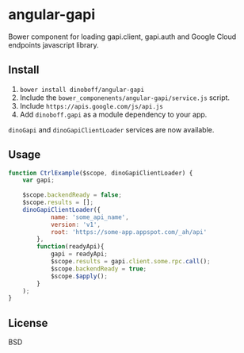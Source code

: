# angular-gapi
Bower component for loading gapi.client, gapi.auth and Google Cloud endpoints javascript library.


## Install
1. `bower install dinoboff/angular-gapi`
2. Include the `bower_componenents/angular-gapi/service.js` script.
3. Include `https://apis.google.com/js/api.js`
4. Add `dinoboff.gapi` as a module dependency to your app.

`dinoGapi` and `dinoGapiClientLoader` services are now available.


## Usage

```javascript
function CtrlExample($scope, dinoGapiClientLoader) {
	var gapi;
	
	$scope.backendReady = false;
	$scope.results = [];
	dinoGapiClientLoader({
			name: 'some_api_name',
			version: 'v1',
			root: 'https://some-app.appspot.com/_ah/api'
		},
		function(readyApi){
			gapi = readyApi;
			$scope.results = gapi.client.some.rpc.call();
			$scope.backendReady = true;
			$scope.$apply();
		}
	);
}
```


## License
BSD
